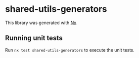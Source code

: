 # shared-utils-generators

This library was generated with [Nx](https://nx.dev).

## Running unit tests

Run `nx test shared-utils-generators` to execute the unit tests.
